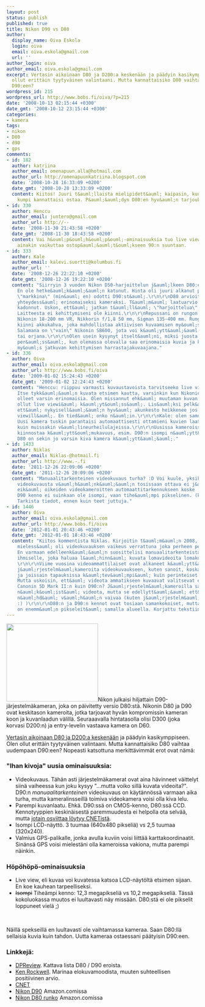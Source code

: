 ```yaml
---
layout: post
status: publish
published: true
title: Nikon D90 vs D80
author:
  display_name: Oiva Eskola
  login: oiva
  email: oiva.eskola@gmail.com
  url: ''
author_login: oiva
author_email: oiva.eskola@gmail.com
excerpt: Vertasin aikoinaan D80 ja D200:a keskenään ja päädyin kasikymppiseen. Olen
  ollut erittäin tyytyväinen valintaani. Mutta kannattaisiko D80 vaihtaa uudempaan
  D90:een?
wordpress_id: 215
wordpress_url: http://www.bobs.fi/oiva/?p=215
date: '2008-10-13 02:15:44 +0300'
date_gmt: '2008-10-12 23:15:44 +0300'
categories:
- kamera
tags:
- nikon
- D80
- d90
- gps
comments:
- id: 182
  author: katriina
  author_email: omenapuun.alla@hotmail.com
  author_url: http://omenapuunkatriina.blogspot.com
  date: '2008-10-28 16:33:09 +0200'
  date_gmt: '2008-10-28 13:33:09 +0200'
  content: Kiitos! Juuri t&auml;llaista mielipidett&auml; kaipasin, kun juuri mietin,
    kumpi kannattaisi ostaa. P&auml;&auml;dyn D80:en hyv&auml;n tarjouksen takia.
- id: 330
  author: Henccu
  author_email: juntero@gmail.com
  author_url: http://--
  date: '2008-11-30 21:43:58 +0200'
  date_gmt: '2008-11-30 18:43:58 +0200'
  content: Vai h&ouml;p&ouml;h&ouml;p&ouml;-ominaisuuksia tuo live view? Mulla se
    ainakin vaikuttaa ostop&auml;&auml;t&ouml;kseen 90:n suuntaan.
- id: 333
  author: Kale
  author_email: kalevi.suortti@kolumbus.fi
  author_url: ''
  date: '2008-12-26 22:22:10 +0200'
  date_gmt: '2008-12-26 19:22:10 +0200'
  content: "Siirryin 3 vuoden Nikon D50-harjoittelun j&auml;lkeen D80:een toukokuussa-08.
    En ole hetke&auml;k&auml;&auml;n katunut. Hinta oli juuri alkanut pudota, kun
    \"markkina\" (min&auml; en) odotti D90:st&auml;.\r\n\r\nD80 arvioitiin julkistuksensa
    yhteydess&auml; erinomaiseksi kameraksi. T&auml;m&auml; laatuarvio ei ole mihink&auml;n
    kadonnut. Uskon, ett&auml; jatkan t&auml;ll&auml; \"harjoittelua\" useamman vuoden.
    Laitteesta ei kehittymiseni ole kiinni.\r\n\r\nRepussani on rungon lis&auml;ksi
    Nikonin 18-200 mm VR, Nikkorin f/1,8 50 mm, Sigman 135-400 mm. Rungossa on
    kiinni akkukahva, joka mahdollistaa aktiivisen kuvaamisen my&ouml;s pystyll&auml;.
    Salamana on \"vain\" Nikonin SB600, jota voi k&auml;ytt&auml;&auml; kamerassa
    tai orjana.\r\n\r\nOlen usein kysynyt itselt&auml;ni, miksi juosta aina \"uusimman\"
    per&auml;ss&auml;, kun olemassa olevalla saa erinomaisia kuvia ja kun se mahdollistaa
    my&ouml;s jatkuvan kehittymisen harrastajakuvaajana."
- id: 336
  author: Oiva
  author_email: oiva.eskola@gmail.com
  author_url: http://www.bobs.fi/oiva
  date: '2009-01-02 15:24:43 +0200'
  date_gmt: '2009-01-02 12:24:43 +0200'
  content: "Henccu: riippuu varmasti kuvaustavoista tarvitseeko live viewi&auml;.
    Itse tykk&auml;&auml;n kuvata etsimen kautta, varsinkin kun Nikonien etsimet ovat
    olleet varsin erinomaisia. Olen missannut ehk&auml; muutaman kuvan kun ei ole
    ollut live viewi&auml; k&auml;yt&ouml;ss&auml;. Lis&auml;ksi pelk&auml;&auml;n
    ett&auml; nykyisell&auml;&auml;n hyv&auml; akunkesto heikkenee jos kuvaisi live
    viewill&auml;. En tied&auml; onko n&auml;in.\r\n\r\nKale: olen samoilla linjoilla.
    Uusi kamera tuskin parantaisi automaattisesti ottamieni kuvien laatua. Sama juttu
    kuin muissakin v&auml;lineurheilulajeissa.\r\n\r\nUusissa kameroissa sen sijaan
    kiinnostaa k&auml;ytt&ouml;mukavuus, esim. D90:n isompi n&auml;ytt&ouml;, mutta
    D80 on sekin jo varsin kiva kamera k&auml;ytt&auml;&auml;."
- id: 1433
  author: Niklas
  author_email: Niklas-@hotmail.fi
  author_url: http://www.-.fi
  date: '2011-12-26 22:09:06 +0200'
  date_gmt: '2011-12-26 20:09:06 +0200'
  content: "Manuaalitarkenteinen videokuvaus turha? :D Voi kuule, yksik&auml;&auml;n
    videokuvausta v&auml;h&auml;nk&auml;&auml;n tosissaan ottava ei j&auml;rjestelmien
    eik&auml; oikeiden videokameroitten automaattitarkennukseen koske :D\r\nLis&auml;ksi
    D90 kenno ei suinkaan ole isompi, vaan tihe&auml;mpi pikselinen. (korkeampi resoluutioinen).
    Tarkista tiedot, ennen kuin teet juttuja."
- id: 1446
  author: Oiva
  author_email: oiva.eskola@gmail.com
  author_url: http://www.bobs.fi/oiva
  date: '2012-01-01 20:43:46 +0200'
  date_gmt: '2012-01-01 18:43:46 +0200'
  content: "Kiitos kommentista Niklas. Kirjoitin t&auml;m&auml;n 2008, ja silloin
    mieless&auml; oli videokuvauksen vaikeus verrattuna joka perheen perus-ixukseen.
    En varmaan edelleenk&auml;&auml;n suosittelisi manuaalitarkenteista videokuvausta
    ihmiselle, joka haluaa l&auml;hinn&auml; kuvata lomavideoita lomakuvien ohessa.
    \r\n\r\nViime vuosina videoammattilaiset ovat alkaneet k&auml;ytt&auml;&auml;
    j&auml;rjestelm&auml;kameroita videokuvaukseen, kuten sanoit, koska ne ovat edullisempia
    ja joissain tapauksissa k&auml;tev&auml;mpi&auml; kuin perinteiset videokamerat.
    Mutta uskoisin, ett&auml; videota ammatikseen kuvaavat valitsevat ennemmin esimerkiksi
    Canonin 5D Mark II:n kuin D90:n? J&auml;rjestelm&auml;kameroilla saa hyv&auml;n
    n&auml;k&ouml;ist&auml; videota, mutta se edellytt&auml;&auml; ett&auml; jaksaa
    n&auml;hd&auml; v&auml;h&auml;n vaivaa (kuten j&auml;rjestelm&auml;kameralla valokuvaaminenkin
    :) )\r\n\r\nD80:n ja D90:n kennot ovat tosiaan samankokoiset, mutta D90:ss&auml;
    on enemm&auml;n pikseleit&auml; samalla alueella. Korjattu tekstiin."
---
```

<p><a href="http://www.flickr.com/photos/buglugs/2891387638/"><img class="alignnone" title="Nikon D90" src="http://farm4.static.flickr.com/3166/2891387638_f28a31db24_m.jpg" alt="" width="240" height="204" /></a>Nikon julkaisi hiljattain D90-j&auml;rjestelm&auml;kameran, joka on p&auml;ivitetty versio D80:st&auml;. Nikonin D80 ja D90 ovat keskitason kameroita, jotka tarjoavat hyv&auml;n kompromissin kameran koon ja kuvanlaadun v&auml;lill&auml;. Seuraaavalla hintatasolla olisi D300 (joka korvasi D200:n) ja entry-levelin vastaava kamera on D60.</p>
<p><a title="Mik&auml; digij&auml;rkk&auml;ri? Nikon D80 vs. D200" href="http://www.bobs.fi/oiva/wp-admin/post.php?action=edit&amp;post=6">Vertasin aikoinaan D80 ja D200:a kesken&auml;&auml;n</a> ja p&auml;&auml;dyin kasikymppiseen. Olen ollut eritt&auml;in tyytyv&auml;inen valintaani. Mutta kannattaisiko D80 vaihtaa uudempaan D90:een? Nopeasti katsottuna merkitt&auml;vimm&auml;t erot ovat n&auml;m&auml;:<a id="more"></a><a id="more-215"></a></p>
<h3>"Ihan kivoja" uusia ominaisuuksia:</h3>
<ul>
<li>Videokuvaus. T&auml;h&auml;n asti j&auml;rjestelm&auml;kamerat ovat aina h&auml;vinneet v&auml;ittelyt siin&auml; vaiheessa kun joku kysyy "...mutta voiko sill&auml; kuvata videoita?". D90:n <em>manuaalitarkenteinen</em> videokuvaus on k&auml;yt&auml;nn&ouml;ss&auml; varmaan aika turha, mutta kameralinsseill&auml; toimiva videokamera voisi olla kiva lelu.</li>
<li>Parempi kuvanlaatu. Ehk&auml;. D90:ss&auml; on CMOS-kenno, D80:ss&auml; CCD. Kennotyyppien keskin&auml;isest&auml; paremmuudesta ei helpolla ota selv&auml;&auml;, mutta <a title="New CMOS sensors catching on in cameras" href="http://news.cnet.com/8301-13580_3-9860021-39.html">jotain osviittaa l&ouml;ytyy CNETist&auml;</a>.</li>
<li>Isompi LCD-n&auml;ytt&ouml;. 3 tuumaa (640x480 pikseli&auml;) vs 2,5 tuumaa (320x240).</li>
<li>Valmius GPS-palikalle, jonka avulla kuviin voisi liitt&auml;&auml; karttakoordinaatit. Sin&auml;ns&auml; GPS voisi mielest&auml;ni olla kameroissa vakiona, mutta parempi n&auml;inkin.</li>
</ul></p>
<h3>H&ouml;p&ouml;h&ouml;p&ouml;-ominaisuuksia</h3>
<ul>
<li>Live view, eli kuvaa voi kuvatessa katsoa LCD-n&auml;yt&ouml;lt&auml; etsimen sijaan. En koe kauhean tarpeelliseksi.</li>
<li><del>Isompi</del>&nbsp;Tihe&auml;mpi kenno: 12,3 megapikseli&auml; vs 10,2 megapikseli&auml;. T&auml;ss&auml; kokoluokassa muutos ei luultavasti n&auml;y miss&auml;&auml;n. D80:st&auml; ei ole pikselit loppuneet viel&auml; ;)</li>
</ul><br />
<p>N&auml;ill&auml; spekseill&auml; en luultavasti ole vaihtamassa kameraa. Saan D80:ll&auml; sellaisia kuvia kuin tahdon. Uutta kameraa ostaessani p&auml;&auml;tyisin D90:een.</p>
<h3>Linkkej&auml;:</h3>
<ul>
<li><a title="dpreview: Nikon D90 hands-on preview" href="http://www.dpreview.com/previews/nikond90/">DPReview</a>. Kattava lista D80 / D90 eroista.</li>
<li><a href="http://www.kenrockwell.com/nikon/d90.htm">Ken Rockwell</a>. Marinaa elokuvamoodista, muuten suhteellisen positiivinen arvio.</li>
<li><a title="CNET: Nikon D90 at long last" href="http://news.cnet.com/8301-17938_105-10026094-1.html">CNET</a></li>
<li><a href="http://www.amazon.com/gp/product/B001ENOZY4?ie=UTF8&amp;tag=bobsfi-20&amp;linkCode=as2&amp;camp=1789&amp;creative=9325&amp;creativeASIN=B001ENOZY4">Nikon D90</a><img style="border: none !important; margin: 0px !important;" src="http://www.assoc-amazon.com/e/ir?t=bobsfi-20&amp;l=as2&amp;o=1&amp;a=B001ENOZY4" alt="" width="1" height="1" border="0" /> Amazon.comissa</li>
<li><a href="http://www.amazon.com/gp/product/B000HGMX5M?ie=UTF8&amp;tag=bobsfi-20&amp;linkCode=as2&amp;camp=1789&amp;creative=9325&amp;creativeASIN=B000HGMX5M">Nikon D80 runko</a><img style="border: none !important; margin: 0px !important;" src="http://www.assoc-amazon.com/e/ir?t=bobsfi-20&amp;l=as2&amp;o=1&amp;a=B000HGMX5M" alt="" width="1" height="1" border="0" /> Amazon.comissa</li>
</ul></p>
